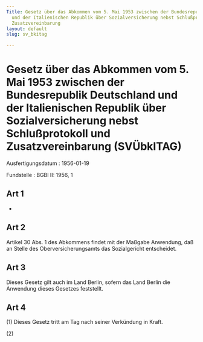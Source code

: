 ```yaml
---
Title: Gesetz über das Abkommen vom 5. Mai 1953 zwischen der Bundesrepublik Deutschland
  und der Italienischen Republik über Sozialversicherung nebst Schlußprotokoll und
  Zusatzvereinbarung
layout: default
slug: sv_bkitag

---
```


# Gesetz über das Abkommen vom 5. Mai 1953 zwischen der Bundesrepublik Deutschland und der Italienischen Republik über Sozialversicherung nebst Schlußprotokoll und Zusatzvereinbarung (SVÜbkITAG)

Ausfertigungsdatum
:   1956-01-19

Fundstelle
:   BGBl II: 1956, 1



## Art 1

-


## Art 2

Artikel 30 Abs. 1 des Abkommens findet mit der Maßgabe Anwendung, daß
an Stelle des Oberversicherungsamts das Sozialgericht entscheidet.


## Art 3

Dieses Gesetz gilt auch im Land Berlin, sofern das Land Berlin die
Anwendung dieses Gesetzes feststellt.


## Art 4

(1) Dieses Gesetz tritt am Tag nach seiner Verkündung in Kraft.

(2)


